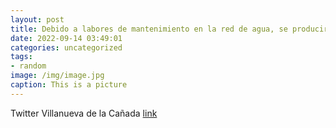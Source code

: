 ```yaml
---
layout: post
title: Debido a labores de mantenimiento en la red de agua, se producirá una interrupción en el suministro, mañana, 14 de septiembre, e...
date: 2022-09-14 03:49:01
categories: uncategorized
tags:
- random
image: /img/image.jpg
caption: This is a picture
---
```

Twitter Villanueva de la Cañada [link](https://twitter.com/AytoVDLCanada/status/1569672858422616065)
